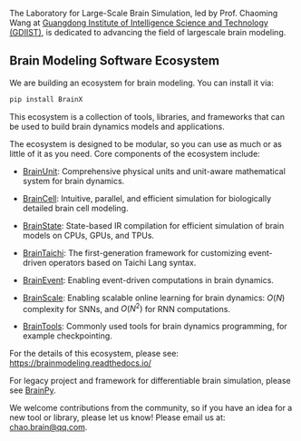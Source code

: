 The Laboratory for Large-Scale Brain Simulation, led by Prof. Chaoming Wang at [Guangdong Institute of Intelligence Science and Technology (GDIIST)](https://www.gdiist.cn/), is dedicated to advancing the field of largescale brain modeling.

[//]: # (Our research emphasizes groundbreaking innovations in large-scale brain simulation, focusing on software, algorithms, and computational models.)

[//]: # (Please refer to the homepage for more information: )


## Brain Modeling Software Ecosystem


We are building an ecosystem for brain modeling. You can install it via:

```bash
pip install BrainX
```

This ecosystem is a collection of tools, libraries, and frameworks that can be used to build brain dynamics models and applications.

The ecosystem is designed to be modular, so you can use as much or as little of it as you need. Core components of the ecosystem include:

- [BrainUnit](https://github.com/chaobrain/brainunit): Comprehensive physical units and unit-aware mathematical system for brain dynamics.

- [BrainCell](https://github.com/chaobrain/braincell): Intuitive, parallel, and efficient simulation for biologically detailed brain cell modeling. 

- [BrainState](https://github.com/chaobrain/brainstate): State-based IR compilation for efficient simulation of brain models on CPUs, GPUs, and TPUs.

- [BrainTaichi](https://github.com/chaobrain/braintaichi): The first-generation framework for customizing event-driven operators based on Taichi Lang syntax.

- [BrainEvent](https://github.com/chaobrain/brainevent): Enabling event-driven computations in brain dynamics. 

- [BrainScale](https://github.com/chaobrain/brainscale): Enabling scalable online learning for brain dynamics: $O(N)$ complexity for SNNs, and $O(N^2)$ for RNN computations.

- [BrainTools](https://github.com/chaobrain/braintools): Commonly used tools for brain dynamics programming, for example checkpointing. 

For the details of this ecosystem, please see: https://brainmodeling.readthedocs.io/

For legacy project and framework for differentiable brain simulation, please see [BrainPy](https://github.com/brainpy/BrainPy). 

We welcome contributions from the community, so if you have an idea for a new tool or library, please let us know! Please email us at: <chao.brain@qq.com>.





